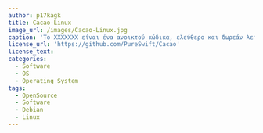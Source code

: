 ```yaml
---
author: p17kagk 
title: Cacao-Linux
image_url: /images/Cacao-Linux.jpg
caption: 'Το XXXXXXX είναι ένα ανοικτού κώδικα, ελεύθερο και δωρεάν λειτουργικό σύστημα βασισμένο στον πυρήνα Linux. Το όνομά του προέρχεται από την έννοια ubuntu των Ζουλού και Κόσα (Xhosa), που ερμηνεύεται ως «ανθρωπιά προς τον άλλον», καθώς και «Είμαι αυτό που είμαι λόγω αυτού που όλοι είμαστε». Το Ubuntu ξεκίνησε το 2004, βασισμένο στη διανομή Debian . Ο στόχος του Ubuntu είναι η παροχή ενός διαρκώς ενημερωμένου, σταθερού λειτουργικού συστήματος για τον μέσο χρήστη, με ενισχυμένη έμφαση στην ευκολία χρήσης και εγκατάστασης. Το Ubuntu έχει χαρακτηριστεί ως η πιο δημοφιλής διανομή Linux για επιτραπέζιους υπολογιστές, διεκδικώντας, σύμφωνα με την Valve, περίπου το 45% (21 Μαρ. 2015) επί του συνόλου των υπολογιστών με διανομές βασισμένες στον πυρήνα Linux. '
license_url: 'https://github.com/PureSwift/Cacao'
license_text: 
categories:
  - Software 
  - OS
  - Operating System
tags:
  - OpenSource
  - Software
  - Debian
  - Linux
---
```

